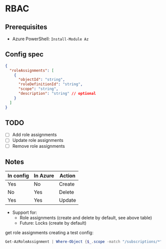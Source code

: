 # RBAC

## Prerequisites

- Azure PowerShell: `Install-Module Az`

## Config spec

```json
{
  "roleAssignments": [
    {
      "objectId": "string",
      "roleDefinitionId": "string",
      "scope": "string",
      "description": "string" // optional
    }
  ]
}
```

## TODO

- [ ] Add role assignments
- [ ] Update role assignments
- [ ] Remove role assignments

## Notes

| In config | In Azure | Action |
| --------- | -------- | ------ |
| Yes       | No       | Create |
| No        | Yes      | Delete |
| Yes       | Yes      | Update |

- Support for:
  - Role assignments (create and delete by default, see above table)
  - Future: Locks (create by default)

get role assignments creating a test config:

```powershell
Get-AzRoleAssignment | Where-Object {$_.scope -match "/subscriptions/*"} | Select-Object -Property ObjectId, RoleDefinitionId, Scope, Description | ConvertTo-Json | Out-File "roleAssignments.json"
```
